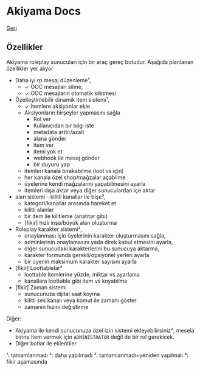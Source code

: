 # Akiyama Docs

[Geri](./README_tr.md)

Özellikler
----------
Akiyama roleplay sunucuları için bir araç gereç botudur.
Aşağıda planlanan özellikler yer alıyor
- Daha iyi rp mesaj düzenleme¹,
  - ✓ OOC mesajları silme,
  - ✓ OOC mesajların otomatik silinmesi
- Özelleştirilebilir dinamik item sistemi¹,
  - ✓ İtemlere aksiyonlar ekle
  - Aksiyonların birşeyler yapmasını sağla
    - Rol ver
    - Kullanıcıdan bir bilgi iste
    - metadata arttır/azalt
    - alana gönder
    - item ver
    - itemi yok et
    - webhook ile mesaj gönder
    - bir duyuru yap
  - itemleri kanala bırakabilme (loot vs için)
  - her kanala özel shop/mağzalar açabilme
  - üyelerine kendi mağzalarını yapabilmesini ayarla
  - itemleri dışa aktar veya diğer sunuculardan içe aktar
- alan sistemi - kilitli kanallar ile bişe³,
  - kategori/kanallar arasında hareket et
  - kilitli alanlar
  - bir item ile kilitleme (anahtar gibi)
  - [fikir] hızlı inşa/büyük alan oluşturma
- Roleplay karakter sistemi²,
  - onaylanması için üyelerinin karakter oluşturmasını sağla,
  - adminlerinin onaylamasını yada direk kabul etmesini ayarla,
  - diğer sunucudaki karakterlerini bu sunucuya aktarma,
  - karakter formunda gerekli/opsiyonel yerleri ayarla 
  - bir üyenin maksimum karakter sayısını ayarla
- [fikir] Loottablelar⁴
  - loottable itemlerine yüzde, miktar vs ayarlama
  - kanallara loottable gibi item vs koyabilme
- [fikir] Zaman sistemi
  - sunucunuza dijital saat koyma
  - kilitli ses kanalı veya komut ile zamanı göster
  - zamanın hızını değiştirme

Diğer:
- Akiyama ile kendi sunucunuza özel izin sistemi ekleyebilirsiniz², mesela birine item vermek için `ADMINISTRATOR` değil de bir rol gerekicek. 
- Diğer botlar ile eklentiler

¹: tamamlanmadı
²: daha yapılmadı
³: tamamlanmadı+yeniden yapılmalı
⁴: fikir aşamasında
